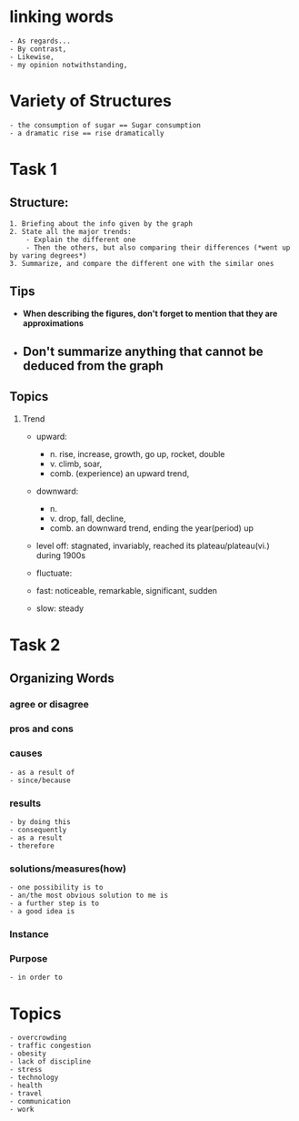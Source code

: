# linking words
    - As regards...
    - By contrast, 
    - Likewise,
    - my opinion notwithstanding,


# Variety of Structures
    - the consumption of sugar == Sugar consumption
    - a dramatic rise == rise dramatically

# Task 1
## Structure:
    1. Briefing about the info given by the graph
    2. State all the major trends:
        - Explain the different one
        - Then the others, but also comparing their differences (*went up by varing degrees*)
    3. Summarize, and compare the different one with the similar ones
    
   

## Tips
- **When describing the figures, don't forget to mention that they are approximations**
- **Don't summarize anything that cannot be deduced from the graph**
    - 
## Topics
1. Trend
    - upward: 
        - n. rise, increase, growth, go up, rocket, double
        - v. climb, soar, 
        - comb. (experience) an upward trend,
    - downward: 
        - n. 
        - v. drop, fall, decline, 
        - comb. an downward trend, ending the year(period) up
    - level off: stagnated, invariably, reached its plateau/plateau(vi.) during 1900s
    - fluctuate:

    - fast: noticeable, remarkable, significant, sudden
    - slow: steady

# Task 2
## Organizing Words
### agree or disagree
### pros and cons
### causes
    - as a result of
    - since/because
### results
    - by doing this
    - consequently
    - as a result
    - therefore
### solutions/measures(how)
    - one possibility is to
    - an/the most obvious solution to me is
    - a further step is to
    - a good idea is
### Instance
### Purpose
    - in order to

# Topics
    - overcrowding
    - traffic congestion
    - obesity
    - lack of discipline
    - stress
    - technology
    - health
    - travel
    - communication
    - work
    
